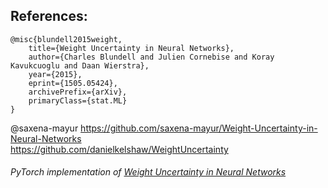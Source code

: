 ## **References**:

```
@misc{blundell2015weight,
    title={Weight Uncertainty in Neural Networks},
    author={Charles Blundell and Julien Cornebise and Koray Kavukcuoglu and Daan Wierstra},
    year={2015},
    eprint={1505.05424},
    archivePrefix={arXiv},
    primaryClass={stat.ML}
}
```

@saxena-mayur
https://github.com/saxena-mayur/Weight-Uncertainty-in-Neural-Networks
</br>
https://github.com/danielkelshaw/WeightUncertainty

###### PyTorch implementation of [Weight Uncertainty in Neural Networks](https://arxiv.org/pdf/1505.05424.pdf)

